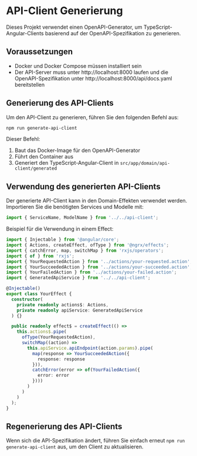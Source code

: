 # API-Client Generierung

Dieses Projekt verwendet einen OpenAPI-Generator, um TypeScript-Angular-Clients basierend auf der OpenAPI-Spezifikation zu generieren.

## Voraussetzungen

- Docker und Docker Compose müssen installiert sein
- Der API-Server muss unter http://localhost:8000 laufen und die OpenAPI-Spezifikation unter http://localhost:8000/api/docs.yaml bereitstellen

## Generierung des API-Clients

Um den API-Client zu generieren, führen Sie den folgenden Befehl aus:

```bash
npm run generate-api-client
```

Dieser Befehl:
1. Baut das Docker-Image für den OpenAPI-Generator
2. Führt den Container aus
3. Generiert den TypeScript-Angular-Client in `src/app/domain/api-client/generated`

## Verwendung des generierten API-Clients

Der generierte API-Client kann in den Domain-Effekten verwendet werden. Importieren Sie die benötigten Services und Modelle mit:

```typescript
import { ServiceName, ModelName } from '../../api-client';
```

Beispiel für die Verwendung in einem Effect:

```typescript
import { Injectable } from '@angular/core';
import { Actions, createEffect, ofType } from '@ngrx/effects';
import { catchError, map, switchMap } from 'rxjs/operators';
import { of } from 'rxjs';
import { YourRequestedAction } from '../actions/your-requested.action';
import { YourSucceededAction } from '../actions/your-succeeded.action';
import { YourFailedAction } from '../actions/your-failed.action';
import { GeneratedApiService } from '../../api-client';

@Injectable()
export class YourEffect {
  constructor(
    private readonly actions$: Actions,
    private readonly apiService: GeneratedApiService
  ) {}

  public readonly effect$ = createEffect(() =>
    this.actions$.pipe(
      ofType(YourRequestedAction),
      switchMap((action) =>
        this.apiService.apiEndpoint(action.params).pipe(
          map(response => YourSucceededAction({
            response: response
          })),
          catchError(error => of(YourFailedAction({
            error: error
          })))
        )
      )
    )
  );
}
```

## Regenerierung des API-Clients

Wenn sich die API-Spezifikation ändert, führen Sie einfach erneut `npm run generate-api-client` aus, um den Client zu aktualisieren. 